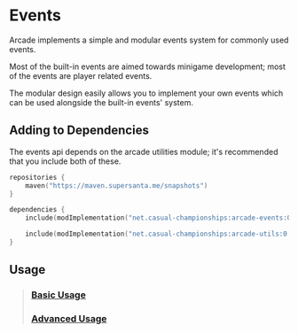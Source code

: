 # Events

Arcade implements a simple and modular events system for commonly used events.

Most of the built-in events are aimed towards minigame development; most of the 
events are player related events.

The modular design easily allows you to implement your own events which can be used
alongside the built-in events' system.

## Adding to Dependencies

The events api depends on the arcade utilities module; it's recommended that you
include both of these.

```kts
repositories {
    maven("https://maven.supersanta.me/snapshots")
}

dependencies {
    include(modImplementation("net.casual-championships:arcade-events:0.3.0-alpha.29+1.21.1")!!)

    include(modImplementation("net.casual-championships:arcade-utils:0.3.0-alpha.29+1.21.1")!!)
}
```

## Usage

> ### [Basic Usage](./basic-usage.md)
> ### [Advanced Usage](./advanced-usage.md)
